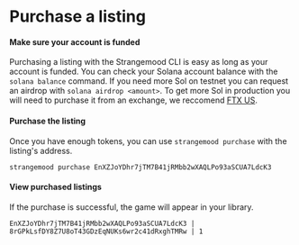 # Purchase a listing

#### Make sure your account is funded

Purchasing a listing with the Strangemood CLI is easy as long as your account is funded. You can check your Solana account balance with the `solana balance` command. If you need more Sol on testnet you can request an airdrop with `solana airdrop <amount>`. To get more Sol in production you will need to purchase it from an exchange, we reccomend [FTX US](https://ftx.us/home/).

#### Purchase the listing

Once you have enough tokens, you can use `strangemood purchase` with the listing's address.

```
strangemood purchase EnXZJoYDhr7jTM7B41jRMbb2wXAQLPo93aSCUA7LdcK3
```

#### View purchased listings

If the purchase is successful, the game will appear in your library.

```
EnXZJoYDhr7jTM7B41jRMbb2wXAQLPo93aSCUA7LdcK3 | 8rGPkLsfDY8Z7U8oT43GDzEqNUKs6wr2c41dRxghTMRw | 1
```
